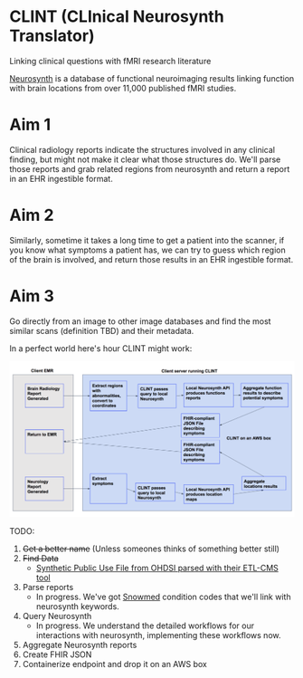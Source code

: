 # CLINT (CLInical Neurosynth Translator)
Linking clinical questions with fMRI research literature

[Neurosynth](http://neurosynth.org/) is a database of functional neuroimaging results linking function with brain locations from over 11,000 published fMRI studies. 

# Aim 1
Clinical radiology reports indicate the structures involved in any clinical finding, but might not make it clear what those structures do. We'll parse those reports and grab related regions from neurosynth and return a report in an EHR ingestible format. 

# Aim 2
Similarly, sometime it takes a long time to get a patient into the scanner, if you know what symptoms a patient has, we can try to guess which region of the brain is involved, and return those results in an EHR ingestible format.

# Aim 3
Go directly from an image to other image databases and find the most similar scans (definition TBD) and their metadata.

In a perfect world here's hour CLINT might work:

![CLINT Workflow](docs/clint_workflow.png)


TODO:  
1. ~~Get a better name~~ (Unless someones thinks of something better still)  
2. ~~Find Data~~
   * [Synthetic Public Use File from OHDSI parsed with their ETL-CMS tool](https://github.com/OHDSI/ETL-CMS)  
3. Parse reports
   * In progress. We've got [Snowmed](http://bioportal.bioontology.org/ontologies/SNOMEDCT) condition codes that we'll link with neurosynth keywords.
4. Query Neurosynth
   * In progress. We understand the detailed workflows for our interactions with neurosynth, implementing these workflows now.
5. Aggregate Neurosynth reports
6. Create FHIR JSON
7. Containerize endpoint and drop it on an AWS box
